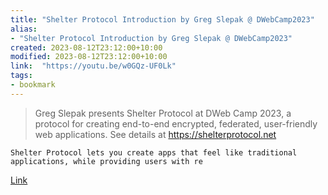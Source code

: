 ```yaml
---
title: "Shelter Protocol Introduction by Greg Slepak @ DWebCamp2023"
alias:
- "Shelter Protocol Introduction by Greg Slepak @ DWebCamp2023"
created: 2023-08-12T23:12:00+10:00
modified: 2023-08-12T23:12:00+10:00
link:  "https://youtu.be/w0GQz-UF0Lk"
tags:
- bookmark
---
```


> Greg Slepak presents Shelter Protocol at DWeb Camp 2023, a protocol for 
    creating end-to-end encrypted, federated, user-friendly web 
    applications. See details at https://shelterprotocol.net
    
    Shelter Protocol lets you create apps that feel like traditional applications, while providing users with re

[Link](https://youtu.be/w0GQz-UF0Lk)


